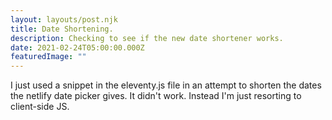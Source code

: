 ```yaml
---
layout: layouts/post.njk
title: Date Shortening.
description: Checking to see if the new date shortener works.
date: 2021-02-24T05:00:00.000Z
featuredImage: ""
---
```

I just used a snippet in the eleventy.js file in an attempt to shorten the dates the netlify date picker gives. It didn't work. Instead I'm just resorting to client-side JS.